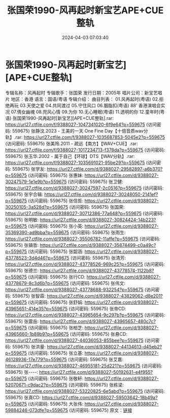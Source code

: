 ﻿---
title: 张国荣1990-风再起时新宝艺APE+CUE整轨
date: 2024-04-03 07:03:40
categories: WAV车载音乐、镜像
tags: 华语中文
---
# 张国荣1990-风再起时[新宝艺][APE+CUE整轨]

专辑名称：风再起时
专辑歌手：张国荣
发行日期：2005年
唱片公司：新宝艺唱片
地区：香港
语言：国语/粤语
专辑介绍：
曲目列表：
01.风再起时(粤语)
02.拒绝再玩
03.天使之爱
04.共同渡过
05.守住风口
06.胭脂扣(粤语) 88' 香港演唱会实况
07.倩女幽魂
08.兜风心情
09.为你
10.无心睡眠(粤语)
11.透明的你
12.童年时(粤语)
张国荣1990-风再起时[新宝艺][APE+CUE整轨].rar: https://url27.ctfile.com/f/9388027-1047341020-6f9e64?p=559675
(访问密码: 559675)
张静汶.2023 - 王美的一天 One Fine Day【十倍音质wav分轨】.rar: https://url27.ctfile.com/f/9388027-1035687853-5045e2?p=559675
(访问密码: 559675)
张美玲.2011 - 疏远【南方】【WAV+CUE】.rar: https://url27.ctfile.com/f/9388027-1017234713-f378da?p=559675
(访问密码: 559675)
张玉华.2002 - 属于自己【环球】DTS【WAV分轨】.rar: https://url27.ctfile.com/f/9388027-1035691021-95be29?p=559675
(访问密码: 559675)
张学友: https://url27.ctfile.com/d/9388027-29582897-a6b370?p=559675
(访问密码: 559675)
张惠妹: https://url27.ctfile.com/d/9388027-30247579-1e1e9b?p=559675
(访问密码: 559675)
张卫健: https://url27.ctfile.com/d/9388027-30247597-2c0516?p=559675
(访问密码: 559675)
张宇合辑: https://url27.ctfile.com/d/9388027-30248050-2141ef?p=559675
(访问密码: 559675)
张信哲: https://url27.ctfile.com/d/9388027-30250105-3a528d?p=559675
(访问密码: 559675)
张国荣: https://url27.ctfile.com/d/9388027-30712386-77a648?p=559675
(访问密码: 559675)
张明敏: https://url27.ctfile.com/d/9388027-30824424-14b223?p=559675
(访问密码: 559675)
张小英: https://url27.ctfile.com/d/9388027-35369390-ad9bba?p=559675
(访问密码: 559675)
张雨生: https://url27.ctfile.com/d/9388027-35506782-11affe?p=559675
(访问密码: 559675)
张镐哲: https://url27.ctfile.com/d/9388027-35874499-c0a49c?p=559675
(访问密码: 559675)
张韶涵: https://url27.ctfile.com/d/9388027-43778523-3d4d46?p=559675
(访问密码: 559675)
张清芳: https://url27.ctfile.com/d/9388027-43778526-969c25?p=559675
(访问密码: 559675)
张德兰: https://url27.ctfile.com/d/9388027-43778574-1122b8?p=559675
(访问密码: 559675)
张行CD: https://url27.ctfile.com/d/9388027-43778679-8c3d6b?p=559675
(访问密码: 559675)
张伟文: https://url27.ctfile.com/d/9388027-43778688-932254?p=559675
(访问密码: 559675)
张智霖: https://url27.ctfile.com/d/9388027-43829062-d8e201?p=559675
(访问密码: 559675)
张舒娟: https://url27.ctfile.com/d/9388027-43965651-414e35?p=559675
(访问密码: 559675)
张帝CD: https://url27.ctfile.com/d/9388027-43965654-9c297b?p=559675
(访问密码: 559675)
张震岳: https://url27.ctfile.com/d/9388027-43965657-480c7c?p=559675
(访问密码: 559675)
张柏芝: https://url27.ctfile.com/d/9388027-43965660-1b89b9?p=559675
(访问密码: 559675)
张悬CD: https://url27.ctfile.com/d/9388027-44036053-855bee?p=559675
(访问密码: 559675)
张洪量: https://url27.ctfile.com/d/9388027-44134613-d45eb2?p=559675
(访问密码: 559675)
张立基: https://url27.ctfile.com/d/9388027-46128936-17e779?p=559675
(访问密码: 559675)
张艾嘉: https://url27.ctfile.com/d/9388027-46955181-25d221?p=559675
(访问密码: 559675)
张----: https://url27.ctfile.com/d/9388027-50192631-e4f955?p=559675
(访问密码: 559675)
张敬轩: https://url27.ctfile.com/d/9388027-52070671-c9dac2?p=559675
(访问密码: 559675)
张栋梁: https://url27.ctfile.com/d/9388027-53220825-6e5abd?p=559675
(访问密码: 559675)
张真CD: https://url27.ctfile.com/d/9388027-59503642-18b49a?p=559675
(访问密码: 559675)
大张伟: https://url27.ctfile.com/d/9388027-59884246-073dfe?p=559675
(访问密码: 559675)
原文：[链接](https://blog.sina.com.cn/s/blog_1647c7e76010314yv.html)